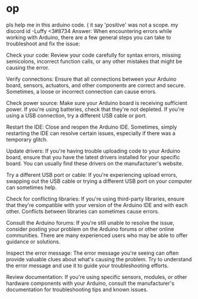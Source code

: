 # op
pls help me in this arduino code. ( it say 'positive' was not a scope. my discord id -Luffy &lt;3#8734
Answer:
When encountering errors while working with Arduino, there are a few general steps you can take to troubleshoot and fix the issue:

Check your code: Review your code carefully for syntax errors, missing semicolons, incorrect function calls, or any other mistakes that might be causing the error.

Verify connections: Ensure that all connections between your Arduino board, sensors, actuators, and other components are correct and secure. Sometimes, a loose or incorrect connection can cause errors.

Check power source: Make sure your Arduino board is receiving sufficient power. If you're using batteries, check that they're not depleted. If you're using a USB connection, try a different USB cable or port.

Restart the IDE: Close and reopen the Arduino IDE. Sometimes, simply restarting the IDE can resolve certain issues, especially if there was a temporary glitch.

Update drivers: If you're having trouble uploading code to your Arduino board, ensure that you have the latest drivers installed for your specific board. You can usually find these drivers on the manufacturer's website.

Try a different USB port or cable: If you're experiencing upload errors, swapping out the USB cable or trying a different USB port on your computer can sometimes help.

Check for conflicting libraries: If you're using third-party libraries, ensure that they're compatible with your version of the Arduino IDE and with each other. Conflicts between libraries can sometimes cause errors.

Consult the Arduino forums: If you're still unable to resolve the issue, consider posting your problem on the Arduino forums or other online communities. There are many experienced users who may be able to offer guidance or solutions.

Inspect the error message: The error message you're seeing can often provide valuable clues about what's causing the problem. Try to understand the error message and use it to guide your troubleshooting efforts.

Review documentation: If you're using specific sensors, modules, or other hardware components with your Arduino, consult the manufacturer's documentation for troubleshooting tips and known issues.
